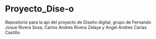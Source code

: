 # Proyecto_Dise-o
Repositorio para la api del proyecto de Diseño digital, grupo de Fernando Josue Rivera Sosa, Carlos Andres Rivera Zelaya y Angel Andres Carias Castillo
